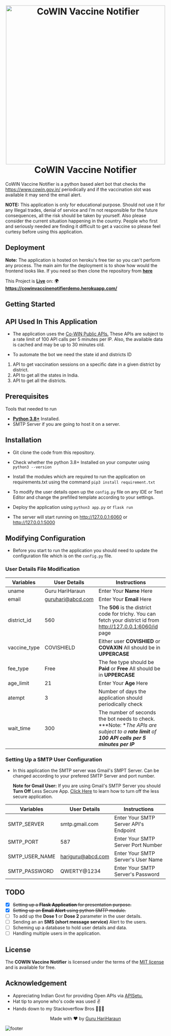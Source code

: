 <h1 align="center">
  <img src="https://ik.imagekit.io/guruhariharaun/github/CoWIN_Vaccine_Notifier/header.png" alt="CoWIN Vaccine Notifier" width ="500"/><br>
CoWIN Vaccine Notifier
</h1>

CoWIN Vaccine Notifier is a python based alert bot that checks the https://www.cowin.gov.in/ periodically and if the vaccination slot was available it may send the email alert.

**NOTE:** This application is only for educational purpose. Should not use it for any Illegal trades, denial of service and I&apos;m not responsible for the future consequences, all the risk should be taken by yourself. Also please consider the current situation happening in the country. People who first and seriously needed are finding it difficult to get a vaccine so please feel curtesy before using this application.

## Deployment
**Note:** The application is hosted on heroku's free tier so you can't perform any process. The main aim for the deployment is to show how would the frontend looks like. If you need so then clone the repository from **[here](https://github.com/guruhariharaun/CoWIN-Vaccine-Notifier/ "here")**

This Project is [**Live**](https://cowinvaccinenotifierdemo.herokuapp.com/ "**Live**") on: 🌍 **https://cowinvaccinenotifierdemo.herokuapp.com/**

## Getting Started
## API Used In This Application
- The application uses the [Co-WIN Public APIs.](https://apisetu.gov.in/public/api/cowin "Co-WIN Public APIs.") These APIs are subject to a rate limit of 100 API calls per 5 minutes per IP. Also, the available data is cached and may be up to 30 minutes old.

- To automate the bot we need the state id and districts ID 

1. API to get vaccination sessions on a specific date in a given district by district.
2. API to get all the states in India.
3. API to get all the districts.

## Prerequisites
Tools that needed to run 
- [**Python 3.8+**](https://www.python.org/downloads/ "**Python 3.8+**") Installed.
- SMTP Server if you are going to host it on a server.

## Installation
- Git clone the code from this repository.

- Check whether the python 3.8+ Installed on your computer using `python3 --version` 

- Install the modules which are required to run the application on requirements.txt using the command `pip3 install requirement.txt`

- To modify the user details open up the `config.py` file on any IDE or Text Editor and change the prefilled template according to your settings.

- Deploy the application using  `python3 app.py` or `flask run`

- The server will start running on http://127.0.0.1:6060 or http://127.0.0.1:5000

## Modifying Configuration
- Before you start to run the application you should need to update the configuration file which is on the `config.py` file.

### User Details File Modification
| Variables | User Details | Instructions |
| ------------ |---------------|-----|
| uname      | Guru HariHaraun | Enter Your **Name** Here |
| email      | guruhari@abcd.com |Enter Your **Email** Here |
| district_id | 560 |The **506** is the district code for trichy. You can fetch your district id from http://127.0.0.1:6060/id page |
| vaccine_type | COVISHIELD | Either user **COVISHIED**  or **COVAXIN** All should be in **UPPERCASE** |
| fee_type | Free | The fee type should be **Paid** or **Free** All should be in **UPPERCASE** |
| age_limit | 21 | Enter Your **Age** Here |
| atempt    | 3   | Number of days the application should periodically check |
| wait_time | 300 |The number of seconds the bot needs to check. ***Note: **The APIs are subject to a **rate limit** of **100 API calls per 5 minutes per IP*** |

### Setting Up a SMTP User Configuration 
- In this application the SMTP server was Gmail&apos;s SMPT Server. Can be changed according to your prefered SMTP Server and port number.

	**Note for Gmail User:** If you are using Gmail&apos;s SMTP Server you should **Turn Off** Less Secure App. [Click Here](https://support.google.com/accounts/answer/6010255#zippy=%2Cif-less-secure-app-access-is-on-for-your-account "Click Here") to learn how to turn off the less secure application.

| Variables | User Details | Instructions |
| ------------ |---------------|-----|
| SMTP_SERVER | smtp.gmail.com  |Enter Your SMTP Server API&apos;s Endpoint |
| SMTP_PORT | 587  |Enter Your SMTP Server Port Number |
| SMTP_USER_NAME | hariguru@abcd.com | Enter Your SMTP Server&apos;s User Name |
| SMTP_PASSWORD | QWERTY@1234 | Enter Your SMTP Server&apos;s Password |

## TODO
- [x] ~~Setting up a **Flask Application** for presentation purpose.~~
- [x] ~~Setting up an **Emali Alert** using python SMTP module.~~
- [ ] To add up the **Dose 1** or **Dose 2** parameter in the user details.
- [ ] Sending an an **SMS (short message service)** Alert to the users.
- [ ] Scheming up a database to hold user details and data.
- [ ] Handling multiple users in the application.

## License
The **COWIN Vaccine Notifier** is licensed under the terms of the [MIT license](https://github.com/guruhariharaun/CoWIN-Vaccine-Notifier/blob/main/LICENSE "MIT license") and is available for free.

## Acknowledgement
- Appreciating Indian Govt for providing Open APIs via [APISetu.](https://apisetu.gov.in/ "APISetu")
- Hat tip to anyone who&apos;s code was used ✌
- Hands down to my Stackoverflow Bros 🙆🏻‍♂️

<p align="center">
  Made with ❤️ by <a href="https://github.com/guruhariharaun">Guru HariHaraun</a>
</p>
<img align="center" src="https://ik.imagekit.io/guruhariharaun/github/CoWIN_Vaccine_Notifier/footer.png" alt="footer" />
